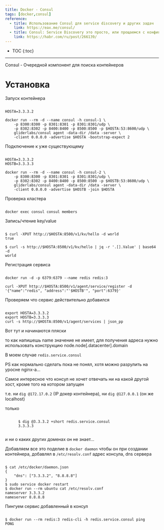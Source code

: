 ```yaml
---
title: Docker - Consul
tags: [docker,consul]
reference:
  - title: Использование Consul для service discovery и других задач
    link: https://eax.me/consul/
  - title: Consul: Service Discovery это просто, или прощаемся с конфиг-файлами
    link: https://habr.com/ru/post/266139/
---
```


* TOC 
{:toc}

<hr>
Consul - Очередной компонент для поиска контейнеров

# Установка

Запуск контейнера
<pre><code class="perl">
HOSTA=3.3.3.2

docker run --rm -d --name consul -h consul-1 \
    -p 8300:8300 -p 8301:8301 -p 8301:8301/udp \
    -p 8302:8302 -p 8400:8400 -p 8500:8500 -p $HOSTA:53:8600/udp \
    gliderlabs/consul agent -data-dir /data -server \
    -client 0.0.0.0 -advertise $HOSTA -bootstrap-expect 2
</code></pre>

Подключение к уже существующему
<pre><code class="perl">
HOSTA=3.3.3.2
HOSTB=3.3.3.3

docker run --rm -d --name consul -h consul-2 \
    -p 8300:8300 -p 8301:8301 -p 8301:8301/udp \
    -p 8302:8302 -p 8400:8400 -p 8500:8500 -p $HOSTB:53:8600/udp \
    gliderlabs/consul agent -data-dir /data -server \
    -client 0.0.0.0 -advertise $HOSTB -join $HOSTA
</code></pre>

Проверка кластера
<pre><code class="perl">
docker exec consul consul members
</code></pre>

Запись/чтение key/value
<pre><code class="perl">
$ curl -XPUT http://$HOSTA:8500/v1/kv/hello -d world
true

$ curl -s http://$HOSTA:8500/v1/kv/hello | jq -r '.[].Value' | base64 -d
world
</code></pre>

Регистрация сервиса
<pre><code class="perl">
docker run -d -p 6379:6379 --name redis redis:3

curl -XPUT http://$HOSTA:8500/v1/agent/service/register -d '{"name":"redis", "address":"'$HOSTB'", "port":6379}'
</code></pre>

Проверяем что сервис действительно добавился 
<pre><code class="perl">
export HOSTA=3.3.3.2
export HOSTB=3.3.3.3
curl -s http://$HOSTA:8500/v1/agent/services | json_pp
</code></pre>

<div class="warn">
  <p>Вот тут и начинаются пляски</p>
  <p>то как напишешь name значение не имеет, для получения адреса нужно использовать конструкцию node.node[.datacenter].domain </p>
  <p> В моем случае <code>redis.service.consul</code>  </p>
  <p>PS как нормально сделать пока не понял, хотя можно разрулить на уросне nginx-а...</p>
</div>

<div class="error">
  <p>Самое интересное что консул не хочет отвечать ни на какой другой хост, кроме того на котором запущен</p>
  <p>т.е. ни <code>dig @172.17.0.2</code> (IP докер контейнера), ни <code>dig @127.0.0.1</code> (он же localhost)</p>
  <p>только
    <pre><code class="perl">
      $ dig @3.3.3.2 +short redis.service.consul
      3.3.3.3
    </code></pre>
    <p>и ни о каких других доменах он не знает...</p>
  </p>
</div>

Добавляем все это поделие в `docker daemon` чтобы он при создании контейнера, добавлял в `/etc/resolv.conf` адрес консула, dns сервера

<pre><code class="perl">
$ cat /etc/docker/daemon.json 
{
    "dns": ["3.3.3.2", "8.8.8.8"]
}
$ sudo service docker restart 
$ docker run --rm ubuntu cat /etc/resolv.conf
nameserver 3.3.3.2
nameserver 8.8.8.8
</code></pre>

Пингуем сервис добавленный в консул
<pre><code class="perl">
$ docker run --rm redis:3 redis-cli -h redis.service.consul ping
PONG
</code></pre>
